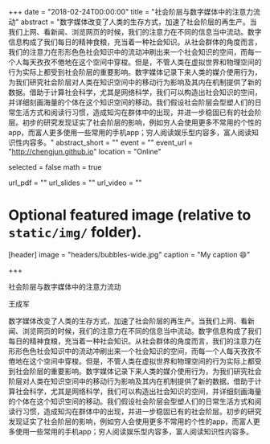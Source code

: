 +++
date = "2018-02-24T00:00:00"
title = "社会阶层与数字媒体中的注意力流动"
abstract = "数字媒体改变了人类的生存方式，加速了社会阶层的再生产。当我们上网、看新闻、浏览网页的时候，我们的注意力在不同的信息当中流动。数字信息构成了我们每日的精神食粮，充当着一种社会知识。从社会群体的角度而言，我们的注意力在形形色色社会知识中的流动冲刷出来一个社会知识的空间，而每一个人每天孜孜不倦地在这个空间中穿梭。但是，不管人类在虚拟世界和物理空间的行为实际上都受到社会阶层的重要影响。数字媒体记录下来人类的媒介使用行为，为我们研究社会阶层对人类在知识空间中的移动行为影响及其内在机制提供了新的数据。借助于计算社会科学，尤其是网络科学，我们可以构造出社会知识的空间，并详细刻画海量的个体在这个知识空间的移动。我们假设社会阶层会型塑人们的日常生活方式和阅读行习惯，造成知沟在群体中的出现，并进一步稳固已有的社会阶层。初步的研究发现证实了社会阶层的影响，例如穷人会使用更多不常用的个性的app，而富人更多使用一些常用的手机app；穷人阅读娱乐型内容多，富人阅读知识性内容多。"
abstract_short = ""
event = ""
event_url = "http://chengjun.github.io"
location = "Online"

selected = false
math = true

url_pdf = ""
url_slides = ""
url_video = ""

# Optional featured image (relative to `static/img/` folder).
[header]
image = "headers/bubbles-wide.jpg"
caption = "My caption :smile:"

+++

社会阶层与数字媒体中的注意力流动

王成军

数字媒体改变了人类的生存方式，加速了社会阶层的再生产。当我们上网、看新闻、浏览网页的时候，我们的注意力在不同的信息当中流动。数字信息构成了我们每日的精神食粮，充当着一种社会知识。从社会群体的角度而言，我们的注意力在形形色色社会知识中的流动冲刷出来一个社会知识的空间，而每一个人每天孜孜不倦地在这个空间中穿梭。但是，不管人类在虚拟世界和物理空间的行为实际上都受到社会阶层的重要影响。数字媒体记录下来人类的媒介使用行为，为我们研究社会阶层对人类在知识空间中的移动行为影响及其内在机制提供了新的数据。借助于计算社会科学，尤其是网络科学，我们可以构造出社会知识的空间，并详细刻画海量的个体在这个知识空间的移动。我们假设社会阶层会型塑人们的日常生活方式和阅读行习惯，造成知沟在群体中的出现，并进一步稳固已有的社会阶层。初步的研究发现证实了社会阶层的影响，例如穷人会使用更多不常用的个性的app，而富人更多使用一些常用的手机app；穷人阅读娱乐型内容多，富人阅读知识性内容多。
